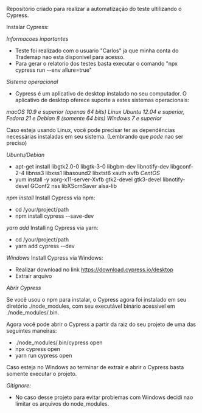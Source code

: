 Repositório criado para realizar a automatização do teste ultilizando o Cypress.

Instalar Cypress:

*Informacoes inportantes*
- Teste foi realizado com o usuario "Carlos" ja que minha conta do Trademap nao esta disponivel para acesso.
- Para gerar o relatorio dos testes basta executar o comando "npx cypress run --env allure=true"

*Sistema operacional*
- Cypress é um aplicativo de desktop instalado no seu computador. O aplicativo de desktop oferece suporte a estes sistemas operacionais:

*macOS 10.9 e superior (apenas 64 bits)*
*Linux Ubuntu 12.04 e superior, Fedora 21 e Debian 8 (somente 64 bits)*
*Windows 7 e superior*

Caso esteja usando Linux, você pode precisar ter as dependências necessárias instaladas em seu sistema.
(Lembrando que *pode* nao ser preciso)

*Ubuntu/Debian*
- apt-get install libgtk2.0-0 libgtk-3-0 libgbm-dev libnotify-dev libgconf-2-4 libnss3 libxss1 libasound2 libxtst6 xauth xvfb
*CentOS*
- yum install -y xorg-x11-server-Xvfb gtk2-devel gtk3-devel libnotify-devel GConf2 nss libXScrnSaver alsa-lib

*npm install*
Install Cypress via npm:

- cd /your/project/path
- npm install cypress --save-dev

*yarn add*
Installing Cypress via yarn:

- cd /your/project/path
- yarn add cypress --dev

*Windows*
Install Cypress via Windows:
- Realizar download no link https://download.cypress.io/desktop
- Extrair arquivo

*Abrir Cypress*

Se você usou o npm para instalar, o Cypress agora foi instalado em seu diretório ./node_modules, com seu executável binário acessível em ./node_modules/.bin.

Agora você pode abrir o Cypress a partir da raiz do seu projeto de uma das seguintes maneiras:

- ./node_modules/.bin/cypress open
- npx cypress open
- yarn run cypress open

Caso esteja no Windows ao terminar de extrair e abrir o Cypress basta somente executar o projeto.

*Gitignore:*

- No caso desse projeto para evitar problemas com Windows decidi nao limitar os arquivos do node_modules.